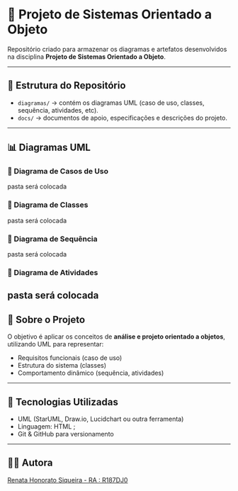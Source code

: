 ﻿# 📌 Projeto de Sistemas Orientado a Objeto

Repositório criado para armazenar os diagramas e artefatos desenvolvidos na disciplina **Projeto de Sistemas Orientado a Objeto**.

---

## 📂 Estrutura do Repositório
- `diagramas/` → contém os diagramas UML (caso de uso, classes, sequência, atividades, etc).
- `docs/` → documentos de apoio, especificações e descrições do projeto.

---

## 📊 Diagramas UML

### 🔹 Diagrama de Casos de Uso
pasta será colocada

### 🔹 Diagrama de Classes
pasta será colocada

### 🔹 Diagrama de Sequência
pasta será colocada

### 🔹 Diagrama de Atividades
pasta será colocada
---

## 📖 Sobre o Projeto
O objetivo é aplicar os conceitos de **análise e projeto orientado a objetos**, utilizando UML para representar:

- Requisitos funcionais (caso de uso)
- Estrutura do sistema (classes)
- Comportamento dinâmico (sequência, atividades)

---

## 🚀 Tecnologias Utilizadas
- UML (StarUML, Draw.io, Lucidchart ou outra ferramenta)
- Linguagem: HTML ;
- Git & GitHub para versionamento

---

## 👩‍💻 Autora
[Renata Honorato Siqueira - RA : R187DJ0](https://github.com/reh2212)



